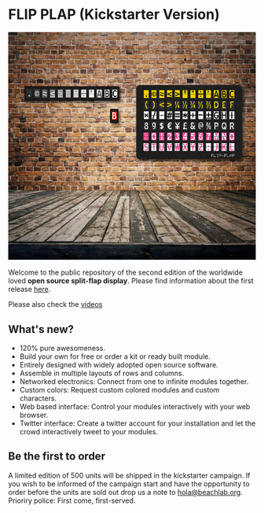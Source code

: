 # FLIP PLAP (Kickstarter Version)

![](wall.jpg)

Welcome to the public repository of the second edition of the worldwide loved **open source split-flap display**. Please find information about the first release [here](V1).

Please also check the [videos](https://www.youtube.com/playlist?list=PLKDpiLmgp6EuLGCovD-QFxrmyNdrbUmKX)

## What's new?
* 120% pure awesomeness.
* Build your own for free or order a kit or ready built module.
* Entirely designed with widely adopted open source software.
* Assemble in multiple layouts of rows and columns.
* Networked electronics: Connect from one to infinite modules together.
* Custom colors: Request custom colored modules and custom characters.
* Web based interface: Control your modules interactively with your web browser.
* Twitter interface: Create a twitter account for your installation and let the crowd interactively tweet to your modules.

## Be the first to order
A limited edition of 500 units will be shipped in the kickstarter campaign. If you wish to be informed of the campaign start and have the opportunity to order before the units are sold out drop us a note to <hola@beachlab.org>. Prioriry police: First come, first-served.
